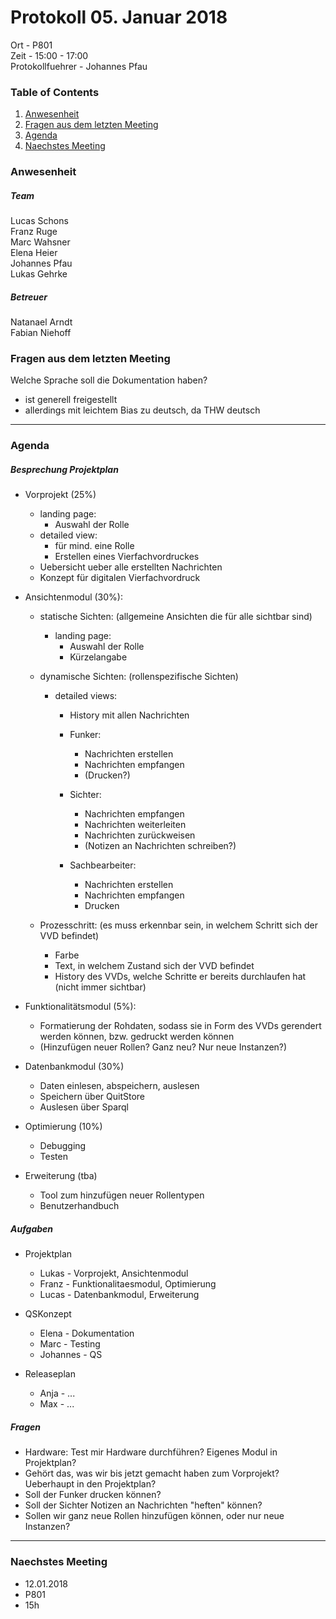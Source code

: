 # **Protokoll 05. Januar 2018**

Ort - P801      
Zeit - 15:00 - 17:00    
Protokollfuehrer - Johannes Pfau

### **Table of Contents**
1. [Anwesenheit](#Anwesenheit)
2. [Fragen aus dem letzten Meeting](#fragen-aus-dem-letzten-meeting)
3. [Agenda](#agenda)
4. [Naechstes Meeting](#naechstes-meeting)

### **Anwesenheit**
##### Team  
Lucas Schons  
Franz Ruge  
Marc Wahsner  
Elena Heier  
Johannes Pfau  
Lukas Gehrke  

##### Betreuer  
Natanael Arndt  
Fabian Niehoff  


### **Fragen aus dem letzten Meeting**
Welche Sprache soll die Dokumentation haben?  
* ist generell freigestellt  
* allerdings mit leichtem Bias zu deutsch, da THW deutsch  

---------------

### **Agenda**

##### Besprechung Projektplan
* Vorprojekt (25%)
	* landing page:
		* Auswahl der Rolle
	* detailed view:
		* für mind. eine Rolle
		* Erstellen eines Vierfachvordruckes
	* Uebersicht ueber alle erstellten Nachrichten
	* Konzept für digitalen Vierfachvordruck

* Ansichtenmodul (30%):
	* statische Sichten: (allgemeine Ansichten die für alle sichtbar sind)
		* landing page:
			* Auswahl der Rolle
			* Kürzelangabe

	* dynamische Sichten: (rollenspezifische Sichten)
		* detailed views:
			* History mit allen Nachrichten
			* Funker:
				* Nachrichten erstellen
				* Nachrichten empfangen
				* (Drucken?)
			
			* Sichter:
				* Nachrichten empfangen
				* Nachrichten weiterleiten
				* Nachrichten zurückweisen
				* (Notizen an Nachrichten schreiben?)

			* Sachbearbeiter:
				* Nachrichten erstellen
				* Nachrichten empfangen
				* Drucken

	 * Prozesschritt: (es muss erkennbar sein, in welchem Schritt sich der VVD befindet)
		* Farbe
		* Text, in welchem Zustand sich der VVD befindet
		* History des VVDs, welche Schritte er bereits durchlaufen hat (nicht immer sichtbar)

* Funktionalitätsmodul (5%):
	* Formatierung der Rohdaten, sodass sie in Form des VVDs gerendert werden können, bzw. gedruckt
	  werden können
	* (Hinzufügen neuer Rollen? Ganz neu? Nur neue Instanzen?)

* Datenbankmodul (30%) 
	* Daten einlesen, abspeichern, auslesen
	* Speichern über QuitStore
	* Auslesen über Sparql

* Optimierung (10%)
	* Debugging
	* Testen

* Erweiterung (tba)
	* Tool zum hinzufügen neuer Rollentypen
	* Benutzerhandbuch


##### Aufgaben
* Projektplan
	* Lukas - Vorprojekt, Ansichtenmodul
	* Franz - Funktionalitaesmodul, Optimierung
	* Lucas - Datenbankmodul, Erweiterung

* QSKonzept
	* Elena - Dokumentation
	* Marc - Testing
	* Johannes - QS

* Releaseplan
	* Anja - ...
	* Max - ...

##### Fragen
* Hardware: Test mir Hardware durchführen? Eigenes Modul in Projektplan?
* Gehört das, was wir bis jetzt gemacht haben zum Vorprojekt? Ueberhaupt in den Projektplan?
* Soll der Funker drucken können?
* Soll der Sichter Notizen an Nachrichten "heften" können?
* Sollen wir ganz neue Rollen hinzufügen können, oder nur neue Instanzen?

--------------

### **Naechstes Meeting**

* 12.01.2018
* P801
* 15h
